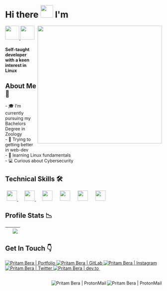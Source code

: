 <!-- Intro Scetion -->
<h1> Hi there <img src="https://media.giphy.com/media/hvRJCLFzcasrR4ia7z/giphy.gif" width="40px"> I'm </h2>
<p>
<a href="https://github.com/pritambera2000" target="_blank">
    <img height="45px" src="https://img.shields.io/badge/-P%20R%20I%20T%20A%20M-blue?style=for-the-badge" alt="">
<img height="45px"  src="https://img.shields.io/badge/-B%20E%20R%20A-pink?style=for-the-badge" alt="">
<img align = "right" height="380" width="400" src=" https://uploads-ssl.webflow.com/5e3ce2ec7f6e53c045fe7cfa/603dd7815e7536a962af11bd_Frame-157.png">
</a>
<h4> Self-taught developer with a keen interest in Linux</h4>

</p>
<!-- About Me Section -->

<!-- ## About Me 🚀  -->
<h2>About Me 🚀</h2>
- 🎓 I’m currently pursuing my Bachelors Degree in Zoology<br>
- 🌱 Trying to getting better in web-dev <br>
- 🐧 learning Linux fundamentals <br>
- 💻 Curious about Cybersecurity
<!-- Skills Section -->
<h2>Technical Skills 🛠</h2>
<p>
<a href="https://developer.mozilla.org/en-US/docs/Web/JavaScript" target="_blank">
    <img width="33px"style="margin-left: 5px;" src="https://upload.wikimedia.org/wikipedia/commons/6/6a/JavaScript-logo.png" alt="">
</a>
<a href="https://sass-lang.com/guide" target="_blank">
    <img width="33px" style="margin-left: 20px;" src="https://cdn.jsdelivr.net/gh/devicons/devicon/icons/sass/sass-original.svg" />
</a>
<img width="33px" style="margin-left: 20px;" src="https://cdn.jsdelivr.net/gh/devicons/devicon/icons/git/git-original.svg" />

 <img width="33px" style="margin-left: 20px;"  src="https://cdn.jsdelivr.net/gh/devicons/devicon/icons/linux/linux-original.svg" />

  <img width="33px" style="margin-left: 20px;" src="https://cdn.jsdelivr.net/gh/devicons/devicon/icons/apache/apache-original.svg" />

   <img width="33px" style="margin-left: 20px;"  src="https://cdn.jsdelivr.net/gh/devicons/devicon/icons/bash/bash-original.svg" />

</p>


<!-- Profile Stats -->

## Profile Stats 📉

| <img align="center" src="https://github-readme-stats.vercel.app/api?username=pritambera2000&count_private=true&show_icons=true&theme=buefy&hide_border=true" alt=""> | <img align="center" src="https://github-readme-stats.vercel.app/api/top-langs/?username=pritambera2000&layout=compact&theme=buefy&hide_border=true"> |
| ------------- | ------------- | 

<!-- Socials -->

## Get In Touch 👇

<p>
<a href="https://pritambera2000.github.io/portfolio/ "target="_blank">
    <img src="https://img.shields.io/badge/-Potfolio-%23ff6685?style=for-the-badge&logo=Opsgenie" alt="Pritam Bera | Portfolio">
</a>
<!-- <a href="">
    <img src="https://img.shields.io/badge/-GitHub-black?style=for-the-badge&logo=GitHub" alt="">
</a> -->
<a href="https://gitlab.com/pritambera2000" target="_blank">
    <img src="https://img.shields.io/badge/-GitLab-%23f7ea86?style=for-the-badge&logo=GitLab"alt="Pritam Bera | GitLab">
</a>
<a href="https://instagram.com/pritamlovesphotography" target="_blank">
    <img src="https://img.shields.io/badge/-Instagram-%23FCAF45%20?style=for-the-badge&logo=instagram" alt="Pritam Bera | Instagram">
</a>
<a href="https://twitter.com/dotslashpritam" target="_blank">
    <img src="https://img.shields.io/badge/-Twitter-skyblue%20?style=for-the-badge&logo=twitter" alt="Pritam Bera | Twitter">
</a>
<a href="https://dev.to/pritambera2000" target="_blank">
    <img src="https://img.shields.io/badge/-dev-black?style=for-the-badge&logo=dev.to" alt="Pritam Bera | dev.to">
</a>
<a href="">
    <img src="https://img.shields.io/badge/-LINKEDIN-blue?style=for-the-badge&logo=linkedin" alt="">
</a>

<br>
<br>

</p>
<a href="mailto:photography.pritambera@protonmail.com" target="_blank">
  <img align="right" alt="Pritam Bera | ProtonMail" src="https://img.shields.io/badge/-Private-green?style=social&logo=protonmail" />
</a>
<a href="https://t.me/dotslashpritam" target="_blank">
  <img align="right" alt="Pritam Bera | ProtonMail" src="https://img.shields.io/badge/-Personal-green?style=social&logo=telegram" />
</a>

<br>
